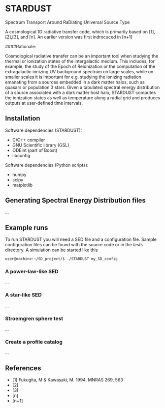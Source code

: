 # STARDUST
Spectrum Transport Around RaDiating Universal Source Type

A cosmological 1D radiative transfer code, which is primarily based on [1], [2],[3], and [n]. An earlier version was first indrocuced in [n+1]

####Rationale:

Cosmological radiative transfer can be an important tool when studying the thermal or ionization states of the 
intergalactic medium. This includes, for example, the study of the Epoch of Reionization or the computation of the 
extragalactic ionizing UV background spectrum on large scales, while on smaller scales it is important for e.g. 
studying the ionizing radiation emanating from a sources embedded in a dark matter halos, such as quasars or population 3 stars. 
Given a tabulated spectral energy distribution of a source associated with a dark matter host halo, STARDUST computes the ionization states as well as temperature along a radial grid and produces outputs at user-defined time intervals. 



## Installation
Software dependencies (STARDUST): 

* C/C++ compiler
* GNU Scientific library (GSL)
* ODEint (part of Boost) 
* libconfig

Software dependencies (Python scripts): 

* numpy
* scipy
* matplotlib

## Generating Spectral Energy Distribution files

...

## Example runs 


To run STARDUST you will need a SED file and a configuration file. Sample configuration files can be found with the source code or in the *tests* directory. A simulation can be started like this
```bash
user@machine:~/SD_project/$ ./STARDUST my_SD_config 
```



### A power-law-like SED
...

### A star-like SED 
...

### Stroemgren sphere test
...

### Create a profile catalog
...



## References

* [1] Fukugita, M & Kawasaki, M. 1994, MNRAS 269, 563
* [2]
* [3]
* [n]
* [n+1]

